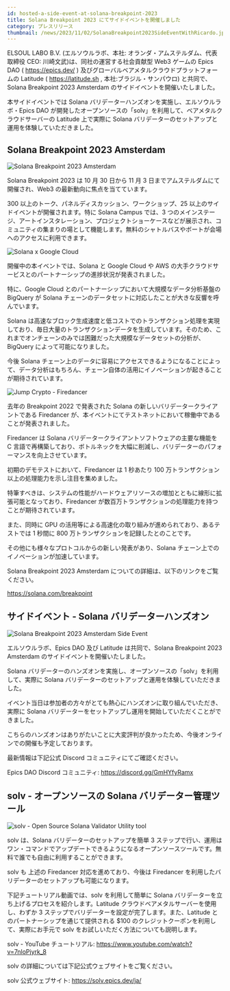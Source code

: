 ```yaml
---
id: hosted-a-side-event-at-solana-breakpoint-2023
title: Solana Breakpoint 2023 にてサイドイベントを開催しました
category: プレスリリース
thumbnail: /news/2023/11/02/SolanaBreakpoint2023SideEventWithRicardo.jpg
---
```


ELSOUL LABO B.V. (エルソウルラボ、本社: オランダ・アムステルダム、代表取締役 CEO: 川崎文武)は、同社の運営する社会貢献型 Web3 ゲームの Epics DAO ( https://epics.dev/ ) 及びグローバルベアメタルクラウドプラットフォームの Latitude ( https://latitude.sh , 本社:ブラジル・サンパウロ) と共同で、Solana Breakpoint 2023 Amsterdam のサイドイベントを開催いたしました。

本サイドイベントでは Solana バリデーターハンズオンを実施し、エルソウルラボ・Epics DAO が開発したオープンソースの「solv」を利用して、ベアメタルクラウドサーバーの Latitude 上で実際に Solana バリデーターのセットアップと運用を体験していただきました。

## Solana Breakpoint 2023 Amsterdam

![Solana Breakpoint 2023 Amsterdam](/news/2023/10/23/Breakpoint2023WithDetails.png)

Solana Breakpoint 2023 は 10 月 30 日から 11 月 3 日までアムステルダムにて開催され、Web3 の最新動向に焦点を当てています。

300 以上のトーク、パネルディスカッション、ワークショップ、25 以上のサイドイベントが開催されます。特に Solana Campus では、3 つのメインステージ、アートインスタレーション、プロジェクトショーケースなどが展示され、コミュニティの集まりの場として機能します。無料のシャトルバスやボートが会場へのアクセスに利用できます。

![Solana x Google Cloud](/news/2023/11/02/GoogleCloudxSolana.jpg)

開催中の本イベントでは、Solana と Google Cloud や AWS の大手クラウドサービスとのパートナーシップの進捗状況が発表されました。

特に、Google Cloud とのパートナーシップにおいて大規模なデータ分析基盤の BigQuery が Solana チェーンのデータセットに対応したことが大きな反響を呼んでいます。

Solana は高速なブロック生成速度と低コストでのトランザクション処理を実現しており、毎日大量のトランザクションデータを生成しています。そのため、これまでオンチェーンのみでは困難だった大規模なデータセットの分析が、BigQuery によって可能になりました。

今後 Solana チェーン上のデータに容易にアクセスできるようになることによって、データ分析はもちろん、チェーン自体の活用にイノベーションが起きることが期待されています。

![Jump Crypto - Firedancer](/news/2023/11/02/FiredancerTestnetLive.jpg)

去年の Breakpoint 2022 で発表された Solana の新しいバリデータークライアントである Firedancer が、本イベントにてテストネットにおいて稼働中であることが発表されました。

Firedancer は Solana バリデータークライアントソフトウェアの主要な機能を C 言語で再構築しており、ボトルネックを大幅に削減し、バリデーターのパフォーマンスを向上させています。

初期のデモテストにおいて、Firedancer は 1 秒あたり 100 万トランザクション以上の処理能力を示し注目を集めました。

特筆すべきは、システムの性能がハードウェアリソースの増加とともに線形に拡張可能となっており、Firedancer が数百万トランザクションの処理能力を持つことが期待されています。

また、同時に GPU の活用等による高速化の取り組みが進められており、あるテストでは 1 秒間に 800 万トランザクションを記録したとのことです。

その他にも様々なプロトコルからの新しい発表があり、Solana チェーン上でのイノベーションが加速しています。

Solana Breakpoint 2023 Amsterdam についての詳細は、以下のリンクをご覧ください。

https://solana.com/breakpoint

## サイドイベント - Solana バリデーターハンズオン

![Solana Breakpoint 2023 Amsterdam Side Event](/news/2023/11/02/SolanaBreakpoint2023SideEventHandsOn.jpg)

エルソウルラボ、Epics DAO 及び Latitude は共同で、Solana Breakpoint 2023 Amsterdam のサイドイベントを開催いたしました。

Solana バリデーターのハンズオンを実施し、オープンソースの「solv」を利用して、実際に Solana バリデーターのセットアップと運用を体験していただきました。

イベント当日は参加者の方々がとても熱心にハンズオンに取り組んでいただき、実際に Solana バリデーターをセットアップし運用を開始していただくことができました。

こちらのハンズオンはありがたいことに大変評判が良かったため、今後オンラインでの開催も予定しております。

最新情報は下記公式 Discord コミュニティにてご確認ください。

Epics DAO Discord コミュニティ: https://discord.gg/GmHYfyRamx

## solv - オープンソースの Solana バリデーター管理ツール

![solv - Open Source Solana Validator Utility tool](/news/2023/11/02/LaunchSolanaValidatorIn3StepsJA.png)

solv は、Solana バリデーターのセットアップを簡単 3 ステップで行い、運用はワン・コマンドでアップデートできるようになるオープンソースツールです。無料で誰でも自由に利用することができます。

solv も 上述の Firedancer 対応を進めており、今後は Firedancer を利用したバリデーターのセットアップも可能になります。

下記チュートリアル動画では、solv を利用して簡単に Solana バリデーターを立ち上げるプロセスを紹介します。Latitude クラウドベアメタルサーバーを使用し、わずか 3 ステップでバリデーターを設定が完了します。また、Latitude とのパートナーシップを通じて提供される $100 のクレジットクーポンを利用して、実際にお手元で solv をお試しいただく方法についても説明します。

solv - YouTube チュートリアル: https://www.youtube.com/watch?v=7nloPjyrk_8

solv の詳細については下記公式ウェブサイトをご覧ください。

solv 公式ウェブサイト: https://solv.epics.dev/ja/
